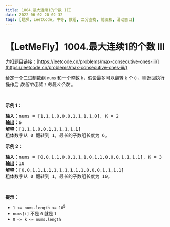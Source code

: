 ```yaml
---
title: 1004.最大连续1的个数 III
date: 2022-06-02 20-02-32
tags: [题解, LeetCode, 中等, 数组, 二分查找, 前缀和, 滑动窗口]
---
```


# 【LetMeFly】1004.最大连续1的个数 III

力扣题目链接：[https://leetcode.cn/problems/max-consecutive-ones-iii/](https://leetcode.cn/problems/max-consecutive-ones-iii/)

<p>给定一个二进制数组&nbsp;<code>nums</code>&nbsp;和一个整数 <code>k</code>，假设最多可以翻转 <code>k</code> 个 <code>0</code> ，则返回执行操作后 <em>数组中连续 <code>1</code> 的最大个数</em> 。</p>

<p>&nbsp;</p>

<p><strong>示例 1：</strong></p>

<pre>
<strong>输入：</strong>nums = [1,1,1,0,0,0,1,1,1,1,0], K = 2
<strong>输出：</strong>6
<strong>解释：</strong>[1,1,1,0,0,<strong>1</strong>,1,1,1,1,<strong>1</strong>]
粗体数字从 0 翻转到 1，最长的子数组长度为 6。</pre>

<p><strong>示例 2：</strong></p>

<pre>
<strong>输入：</strong>nums = [0,0,1,1,0,0,1,1,1,0,1,1,0,0,0,1,1,1,1], K = 3
<strong>输出：</strong>10
<strong>解释：</strong>[0,0,1,1,<strong>1</strong>,<strong>1</strong>,1,1,1,<strong>1</strong>,1,1,0,0,0,1,1,1,1]
粗体数字从 0 翻转到 1，最长的子数组长度为 10。</pre>

<p>&nbsp;</p>

<p><strong>提示：</strong></p>

<ul>
	<li><code>1 &lt;= nums.length &lt;= 10<sup>5</sup></code></li>
	<li><code>nums[i]</code>&nbsp;不是&nbsp;<code>0</code>&nbsp;就是&nbsp;<code>1</code></li>
	<li><code>0 &lt;= k &lt;= nums.length</code></li>
</ul>


    